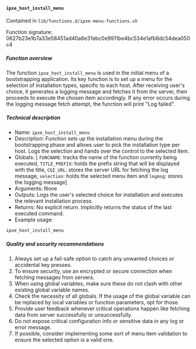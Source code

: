 #### `ipxe_host_install_menu `

Contained in `lib/functions.d/ipxe-menu-functions.sh`

Function signature: 0627b23e1b7a33e58451ad40a8e31ebc0e9911be4bc534e1afb8dc54dea050c4

##### Function overview

The function `ipxe_host_install_menu` is used in the initial menu of a bootstrapping application. Its key function is to set up a menu for the selection of installation types, specific to each host. After receiving user's choice, it generates a logging message and fetches it from the server, then proceeds to execute the chosen item accordingly. If any error occurs during the logging message fetch attempt, the function will print "Log failed". 

##### Technical description

- Name: `ipxe_host_install_menu`
- Description: Function sets up the installation menu during the bootstrapping phase and allows user to pick the installation type per host. Logs the selection and hands over the control to the selected item.
- Globals: [ `FUNCNAME`: tracks the name of the function currently being executed, `TITLE_PREFIX`: holds the prefix string that will be displayed with the title, `CGI_URL`: stores the server URL for fetching the log message, `selection`: holds the selected menu item and `logmsg`: stores the logging message]
- Arguments: None
- Outputs: Logs the user's selected choice for installation and executes the relevant installation process.
- Returns: No explicit return. Implicitly returns the status of the last executed command.
- Example usage: 
```bash
ipxe_host_install_menu
```

##### Quality and security recommendations

1. Always set up a fail-safe option to catch any unwanted choices or accidental key presses.
2. To ensure security, use an encrypted or secure connection when fetching messages from servers.
3. When using global variables, make sure these do not clash with other existing global variable names.
4. Check the necessity of all globals. If the usage of the global variable can be replaced by local variables or function parameters, opt for those.
5. Provide user feedback whenever critical operations happen like fetching data from server successfully or unsuccessfully.
6. Do not expose critical configuration info or sensitive data in any log or error message.
7. If possible, consider implementing some sort of menu item validation to ensure the selected option is a valid one.

